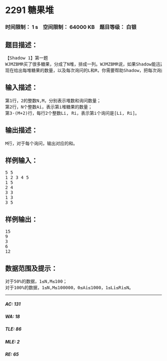 # 2291 糖果堆   
### 时间限制： 1 s&nbsp;&nbsp;&nbsp;&nbsp;空间限制： 64000 KB&nbsp;&nbsp;&nbsp;&nbsp;题目等级： 白银  
## 题目描述：  

<pre>
【Shadow 1】第一题
WJMZBMR买了很多糖果，分成了N堆，排成一列。WJMZBMR说，如果Shadow能迅速求出第L堆到第R堆一共有多少糖果，就把这些糖果都给他。
现在给出每堆糖果的数量，以及每次询问的L和R，你需要帮助Shadow，把每次询问的结果求出来。注意，你不需要考虑糖果被Shadow取走的情况。
</pre>
  
  
## 输入描述：  

<pre>
第1行，2的整数N,M，分别表示堆数和询问数量；
第2行，N个整数Ai，表示第i堆糖果的数量；
第3-(M+2)行，每行2个整数Li, Ri，表示第i个询问是[Li, Ri]。
</pre>
  
  
## 输出描述：  

<pre>
M行，对于每个询问，输出对应的和。
</pre>
  
  
## 样例输入：  

<pre>
5 5
1 2 3 4 5
1 5
2 4
3 3
1 3
3 5
</pre>
  
  
## 样例输出：  

<pre>
15
9
3
6
12
</pre>
  
  
## 数据范围及提示：  

<pre>
对于50%的数据，1≤N,M≤100；  
对于100%的数据，1≤N,M≤100000，0≤Ai≤1000，1≤Li≤Ri≤N。
</pre>
  
  
***  

##### AC: 131  
##### WA: 18  
##### TLE: 86  
##### MLE: 2  
##### RE: 65  

